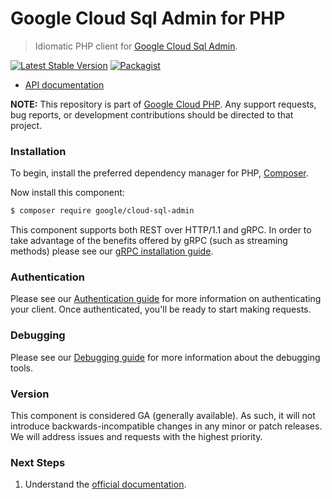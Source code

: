 # Google Cloud Sql Admin for PHP

> Idiomatic PHP client for [Google Cloud Sql Admin](https://cloud.google.com/sql).

[![Latest Stable Version](https://poser.pugx.org/google/cloud-sql-admin/v/stable)](https://packagist.org/packages/google/cloud-sql-admin) [![Packagist](https://img.shields.io/packagist/dm/google/cloud-sql-admin.svg)](https://packagist.org/packages/google/cloud-sql-admin)

* [API documentation](https://cloud.google.com/php/docs/reference/cloud-sql-admin/latest)

**NOTE:** This repository is part of [Google Cloud PHP](https://github.com/googleapis/google-cloud-php). Any
support requests, bug reports, or development contributions should be directed to
that project.

### Installation

To begin, install the preferred dependency manager for PHP, [Composer](https://getcomposer.org/).

Now install this component:

```sh
$ composer require google/cloud-sql-admin
```

This component supports both REST over HTTP/1.1 and gRPC. In order to take advantage of the benefits offered by gRPC (such as streaming methods)
please see our [gRPC installation guide](https://cloud.google.com/php/grpc).

### Authentication

Please see our [Authentication guide](https://github.com/googleapis/google-cloud-php/blob/main/AUTHENTICATION.md) for more information
on authenticating your client. Once authenticated, you'll be ready to start making requests.

### Debugging

Please see our [Debugging guide](https://github.com/googleapis/google-cloud-php/blob/main/DEBUG.md)
for more information about the debugging tools.

### Version

This component is considered GA (generally available). As such, it will not introduce backwards-incompatible changes in
any minor or patch releases. We will address issues and requests with the highest priority.

### Next Steps

1. Understand the [official documentation](https://cloud.google.com/sql/docs).
